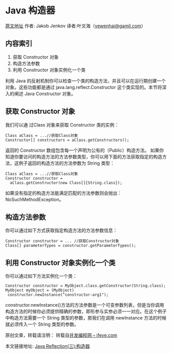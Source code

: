 # Java 构造器

[原文地址](http://tutorials.jenkov.com/java-reflection/constructors.html) 作者: Jakob Jenkov 译者:叶文海（yewenhai@gamil.com）

## 内容索引

1. 获取 Constructor 对象
2. 构造方法参数
3. 利用 Constructor 对象实例化一个类

利用 Java 的反射机制你可以检查一个类的构造方法，并且可以在运行期创建一个对象。这些功能都是通过 java.lang.reflect.Constructor 这个类实现的。本节将深入的阐述 Java Constructor 对象。


## 获取 Constructor 对象

我们可以通 过Class 对象来获取 Constructor 类的实例：


```
Class aClass = ...//获取Class对象
Constructor[] constructors = aClass.getConstructors();
```


返回的 Constructor 数组包含每一个声明为公有的（Public）构造方法。
如果你知道你要访问的构造方法的方法参数类型，你可以用下面的方法获取指定的构造方法，这例子返回的构造方法的方法参数为 String 类型：


```
Class aClass = ...//获取Class对象
Constructor constructor =
  aClass.getConstructor(new Class[]{String.class});
```

  
如果没有指定的构造方法能满足匹配的方法参数则会抛出：NoSuchMethodException。

## 构造方法参数

你可以通过如下方式获取指定构造方法的方法参数信息：

```
Constructor constructor = ... //获取Constructor对象
Class[] parameterTypes = constructor.getParameterTypes();
```

## 利用 Constructor 对象实例化一个类

你可以通过如下方法实例化一个类：

```
Constructor constructor = MyObject.class.getConstructor(String.class);
MyObject myObject = (MyObject)
 constructor.newInstance("constructor-arg1");
```
constructor.newInstance()方法的方法参数是一个可变参数列表，但是当你调用构造方法的时候你必须提供精确的参数，即形参与实参必须一一对应。在这个例子中构造方法需要一个 String 类型的参数，那我们在调用 newInstance 方法的时候就必须传入一个 String 类型的参数。

原创文章，转载请注明： 转载自[并发编程网 – ifeve.com](http://ifeve.com/)

本文链接地址: [Java Reflection(三):构造器](http://ifeve.com/java-reflection-constructors/)